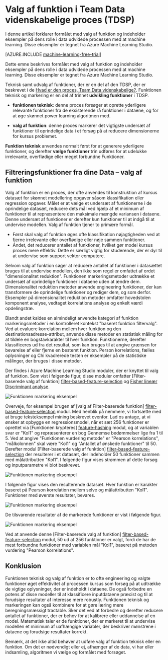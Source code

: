 <properties
    pageTitle="Funktionen markering i gruppen Data videnskabelige processen | Microsoft Azure" 
    description="Forklarer formålet med valg af funktion og indeholder eksempler på deres rolle i processen data forbedring af machine learning."
    services="machine-learning"
    documentationCenter=""
    authors="bradsev"
    manager="jhubbard"
    editor="cgronlun"/>

<tags
    ms.service="machine-learning"
    ms.workload="data-services"
    ms.tgt_pltfrm="na"
    ms.devlang="na"
    ms.topic="article"
    ms.date="09/19/2016"
    ms.author="zhangya;bradsev" />


# <a name="feature-selection-in-the-team-data-science-process-tdsp"></a>Valg af funktion i Team Data videnskabelige proces (TDSP)

I denne artikel forklarer formålet med valg af funktion og indeholder eksempler på dens rolle i data udvidede processen med at machine learning. Disse eksempler er tegnet fra Azure Machine Learning Studio. 

[AZURE.INCLUDE [machine-learning-free-trial](../../includes/machine-learning-free-trial.md)]


Dette emne beskrives formålet med valg af funktion og indeholder eksempler på dens rolle i data udvidede processen med at machine learning. Disse eksempler er tegnet fra Azure Machine Learning Studio. 

Teknisk samt udvalg af funktioner, der er en del af den TDSP, der er beskrevet i de [Hvad er den proces, Team Data videnskabelige?](data-science-process-overview.md). Funktionen teknisk og markering er en del af trinnet **udvikling funktioner** i TDSP.

* **funktionen teknisk**: denne proces forsøger at oprette yderligere relevante funktioner fra de eksisterende rå funktioner i dataene, og for at øge skønnet power learning algoritmen med.

* **valg af funktion**: denne proces markerer det vigtigste undersæt af funktioner til oprindelige data i et forsøg på at reducere dimensionerne for kursus problemet.

**Funktion teknisk** anvendes normalt først for at generere yderligere funktioner, og derefter **vælge funktioner** trin udføres for at udelukke irrelevante, overflødige eller meget forbundne Funktioner.


## <a name="filtering-features-from-your-data---feature-selection"></a>Filtreringsfunktioner fra dine Data – valg af funktion 

Valg af funktion er en proces, der ofte anvendes til konstruktion af kursus datasæt for skønnet modellering opgaver såsom klassifikation eller regression opgaver. Målet er at vælge et undersæt af funktionerne i de oprindelige datasæt, reducere dets mål ved hjælp af et minimum af funktioner til at repræsentere den maksimale mængde variansen i dataene. Denne undersæt af funktioner er derefter kun funktioner til at indgå til at undervise modellen. Valg af funktion tjener to primære formål.

* Først skal valg af funktion øges ofte klassifikation nøjagtigheden ved at fjerne irrelevante eller overflødige eller nøje sammen funktioner.
* Andet, det reducerer antallet af funktioner, hvilket gør model kursus proces mere effektiv. Dette er særligt vigtig for studerende, der er dyr til at undervise som support vektor computere.

Selvom valg af funktion søger at reducere antallet af funktioner i datasættet bruges til at undervise modellen, den ikke som regel er omfattet af ordet "dimensionalitet reduktion". Funktionen markeringsmetoder udtrække et undersæt af oprindelige funktioner i dataene uden at ændre dem.  Dimensionalitet reduktion metoder anvende engineering funktioner, der kan transformere de oprindelige funktioner og rediger dem, og som derfor. Eksempler på dimensionalitet reduktion metoder omfatter hovedstolen komponent analyse, vedtaget korrelations analyse og enkelt værdi opdelingstræ.

Blandt andet kaldes en almindeligt anvendte kategori af funktion markeringsmetoder i en kontrolleret kontekst "baseret funktion filtervalg". Ved at evaluere korrelation mellem hver funktion og den destinationsadresse-attribut, anvende disse metoder en statistisk måling for at tildele en bogstavkarakter til hver funktion. Funktionerne, derefter klassificeres ud fra det resultat, som kan bruges til at angive grænsen for bevarelse af eller fjerne en bestemt funktion. Person korrelations, fælles oplysninger og Chi kvadrerede testen er eksempler på de statistiske målinger, der bruges i disse metoder.

Der findes i Azure Machine Learning Studio moduler, der er knyttet til valg af funktion. Som vist i følgende figur, disse moduler omfatter [Filter-baserede valg af funktion] [ filter-based-feature-selection] og [Fisher lineær Discriminant analyse][fisher-linear-discriminant-analysis].

![Funktionen markering eksempel](./media/machine-learning-data-science-select-features/feature-Selection.png)


Overveje, for eksempel brugen af [valg af Filter-baserede funktion] [ filter-based-feature-selection] modul. Med henblik på nemmere, vi fortsætte med at bruge teksteksempel mining beskrevet ovenfor. Lad os antage, at vi ønsker at opbygge en regressionsmodel, når et sæt 256 funktioner er oprettet via [Funktionen krypteres] [ feature-hashing] modul, og at variablen svar er "Kol1" og repræsenterer en bog Gennemse bedømmelser lige fra 1 til 5. Ved at angive "Funktionen vurdering metode" er "Pearson korrelations", "målkolonnen" skal være "Kol1" og "Antallet af ønskede funktioner" til 50. Derefter modul [Filter-baserede valg af funktion] [ filter-based-feature-selection] der resulterer i et datasæt, der indeholder 50 funktioner sammen med målattributten "Kol1". I følgende figur vises strømmen af dette forsøg og inputparametre vi blot beskrevet.

![Funktionen markering eksempel](./media/machine-learning-data-science-select-features/feature-Selection1.png)

I følgende figur vises den resulterende datasæt. Hver funktion er karakter baseret på Pearson korrelation mellem selve og målattributten "Kol1". Funktioner med øverste resultater, bevares.

![Funktionen markering eksempel](./media/machine-learning-data-science-select-features/feature-Selection2.png)

De tilsvarende resultater af de markerede funktioner er vist i følgende figur.

![Funktionen markering eksempel](./media/machine-learning-data-science-select-features/feature-Selection3.png)

Ved at anvende denne [Filter-baserede valg af funktion] [ filter-based-feature-selection] modul, 50 ud af 256 funktioner er valgt, fordi de har de mest forbundne funktioner med variablen mål "Kol1", baseret på metoden vurdering "Pearson korrelations".

## <a name="conclusion"></a>Konklusion
Funktionen teknisk og valg af funktion er to ofte engineering og valgte funktioner øget effektivitet af processen kursus som forsøg på at udtrække de vigtige oplysninger, der er indeholdt i dataene. De også forbedre en potens af disse modeller til at klassificere inputdataene præcist og til at forudsige resultater af interesse mere robustly. Funktionen teknisk og markeringen kan også kombinere for at gøre læring mere beregningsmæssigt tractable. Sker det ved at forbedre og derefter reducere antallet af funktioner, der er behov for at kalibrere eller uddannelse af en model. Matematisk taler er de funktioner, der er markeret til at undervise modellen et minimum af uafhængige variabler, der beskriver mønstrene i dataene og forudsige resultater korrekt.

Bemærk, at det ikke altid behøver at udføre valg af funktion teknisk eller en funktion. Om det er nødvendigt eller ej, afhænger af de data, vi har eller indsamling, algoritmen vi vælge og formålet med forsøget.

<!-- Module References -->
[feature-hashing]: https://msdn.microsoft.com/library/azure/c9a82660-2d9c-411d-8122-4d9e0b3ce92a/
[filter-based-feature-selection]: https://msdn.microsoft.com/library/azure/918b356b-045c-412b-aa12-94a1d2dad90f/
[fisher-linear-discriminant-analysis]: https://msdn.microsoft.com/library/azure/dcaab0b2-59ca-4bec-bb66-79fd23540080/
 
